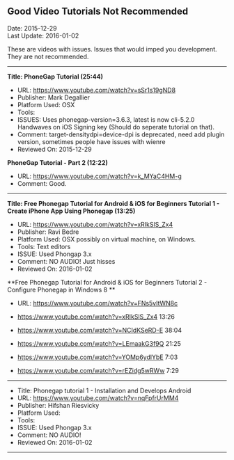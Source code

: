 ## Good Video Tutorials Not Recommended ##
Date: 2015-12-29<br>
Last Update: 2016-01-02

These are videos with issues. Issues that would imped you development. They are not recommended.

----

**Title: PhoneGap Tutorial (25:44)**
* URL: https://www.youtube.com/watch?v=sSr1s19gND8
* Publisher: Mark Degallier
* Platform Used: OSX
* Tools: 
* ISSUES: Uses phonegap-version=3.6.3, latest is now cli-5.2.0 Handwaves on iOS Signing key (Should do seperate tutorial on that).
* Comment: target-densitydpi=device-dpi is deprecated, need add plugin version, sometimes people have issues with wienre
* Reviewed On: 2015-12-29

**PhoneGap Tutorial - Part 2 (12:22)**
* URL: https://www.youtube.com/watch?v=k_MYaC4HM-g
* Comment: Good.

----

**Title: Free Phonegap Tutorial for Android & iOS for Beginners Tutorial 1 - Create iPhone App Using Phonegap (13:25)**
* URL: https://www.youtube.com/watch?v=xRIkSlS_Zx4
* Publisher: Ravi Bedre
* Platform Used: OSX possibly on virtual machine, on Windows.
* Tools: Text editors
* ISSUE: Used Phongap 3.x
* Comment: NO AUDIO! Just hisses
* Reviewed On: 2016-01-02

**Free Phonegap Tutorial for Android & iOS for Beginners Tutorial 2 - Configure Phonegap in Windows 8 **
* URL: https://www.youtube.com/watch?v=FNs5vItWN8c

* https://www.youtube.com/watch?v=xRIkSlS_Zx4 13:26
* https://www.youtube.com/watch?v=NCIdKSeRD-E 38:04
* https://www.youtube.com/watch?v=LEmaakG3f9Q 21:25
* https://www.youtube.com/watch?v=YOMp6ydlYbE 7:03
* https://www.youtube.com/watch?v=rEZidg5wRWw 7:29

----

* Title: Phonegap tutorial 1 - Installation and Develops Android
* URL: https://www.youtube.com/watch?v=nqFpfrUrMM4
* Publisher: Hifshan Riesvicky
* Platform Used: 
* Tools: 
* ISSUE: Used Phongap 3.x
* Comment: NO AUDIO!
* Reviewed On: 2016-01-02

----

